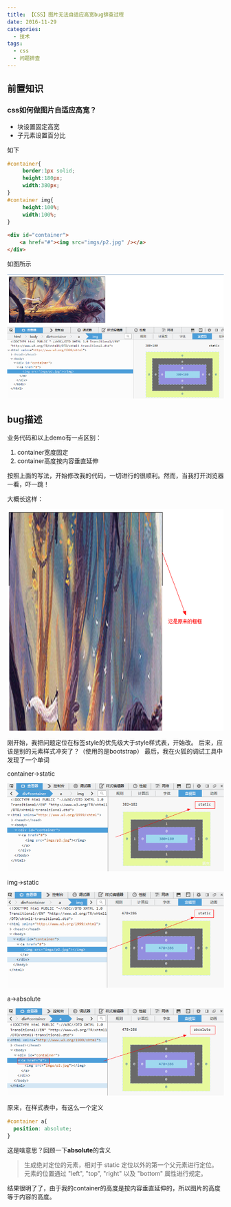 ```yaml
---
title: 【CSS】图片无法自适应高宽bug排查过程
date: 2016-11-29
categories:
  - 技术
tags: 
  - css
  - 问题排查
---
```


## 前置知识

### css如何做图片自适应高宽？

- <div>块设置固定高宽
- <div>子元素设置百分比

如下

```css
#container{
     border:1px solid;
     height:180px;
     width:380px;   
}
#container img{
     height:100%;
     width:100%;  
}

```

```html
<div id="container">
    <a href="#"><img src="imgs/p2.jpg" /></a>
</div>
```

如图所示

![p1](/images/20161110164135461.jpg)

## bug描述

业务代码和以上demo有一点区别：

1. container宽度固定
2. container高度按内容垂直延伸

按照上面的写法，开始修改我的代码，一切进行的很顺利。然而，当我打开浏览器一看，吓一跳！

大概长这样：

![](/images/20161110165150270.jpg)

刚开始，我把问题定位在标签style的优先级大于style样式表，开始改。
后来，应该是别的元素样式冲突了？（使用的是bootstrap）
最后，我在火狐的调试工具中发现了一个单词

container->static

![](/images/20161110170007159.jpg)

img->static

![](/images/20161110170032534.jpg)

a->absolute

![](/images/20161110170050712.jpg)

原来，在样式表中，有这么一个定义

```css
#container a{
  position: absolute;
}
```

这是啥意思？回顾一下**absolute**的含义


>生成绝对定位的元素，相对于 static 定位以外的第一个父元素进行定位。
>元素的位置通过 "left", "top", "right" 以及 "bottom" 属性进行规定。


结果很明了了，由于我的container的高度是按内容垂直延伸的，所以图片的高度等于内容的高度。